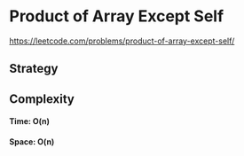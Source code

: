 # Product of Array Except Self
https://leetcode.com/problems/product-of-array-except-self/

## Strategy

## Complexity
#### Time: O(n)

#### Space: O(n)

